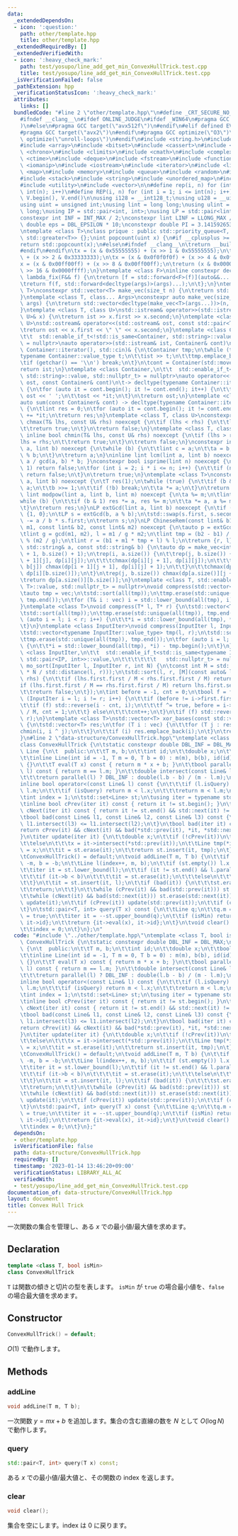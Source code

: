 ```yaml
---
data:
  _extendedDependsOn:
  - icon: ':question:'
    path: other/template.hpp
    title: other/template.hpp
  _extendedRequiredBy: []
  _extendedVerifiedWith:
  - icon: ':heavy_check_mark:'
    path: test/yosupo/line_add_get_min_ConvexHullTrick.test.cpp
    title: test/yosupo/line_add_get_min_ConvexHullTrick.test.cpp
  _isVerificationFailed: false
  _pathExtension: hpp
  _verificationStatusIcon: ':heavy_check_mark:'
  attributes:
    links: []
  bundledCode: "#line 2 \"other/template.hpp\"\n#define _CRT_SECURE_NO_WARNINGS\n\
    #ifndef __clang__\n#ifdef ONLINE_JUDGE\n#ifdef _WIN64\n#pragma GCC target(\"avx2\"\
    )\n#else\n#pragma GCC target(\"avx512f\")\n#endif\n#elif defined EVAL\n#else\n\
    #pragma GCC target(\"avx2\")\n#endif\n#pragma GCC optimize(\"O3\")\n#pragma GCC\
    \ optimize(\"unroll-loops\")\n#endif\n#include <string.h>\n#include <algorithm>\n\
    #include <array>\n#include <bitset>\n#include <cassert>\n#include <cfloat>\n#include\
    \ <chrono>\n#include <climits>\n#include <cmath>\n#include <complex>\n#include\
    \ <ctime>\n#include <deque>\n#include <fstream>\n#include <functional>\n#include\
    \ <iomanip>\n#include <iostream>\n#include <iterator>\n#include <list>\n#include\
    \ <map>\n#include <memory>\n#include <queue>\n#include <random>\n#include <set>\n\
    #include <stack>\n#include <string>\n#include <unordered_map>\n#include <unordered_set>\n\
    #include <utility>\n#include <vector>\n\n#define rep(i, n) for (int i = 0; i <\
    \ int(n); i++)\n#define REP(i, n) for (int i = 1; i <= int(n); i++)\n#define all(V)\
    \ V.begin(), V.end()\n\nusing i128 = __int128_t;\nusing u128 = __uint128_t;\n\
    using uint = unsigned int;\nusing lint = long long;\nusing ulint = unsigned long\
    \ long;\nusing IP = std::pair<int, int>;\nusing LP = std::pair<lint, lint>;\n\n\
    constexpr int INF = INT_MAX / 2;\nconstexpr lint LINF = LLONG_MAX / 2;\nconstexpr\
    \ double eps = DBL_EPSILON * 10;\nconstexpr double PI = 3.141592653589793238462643383279;\n\
    \ntemplate <class T>\nclass prique : public std::priority_queue<T, std::vector<T>,\
    \ std::greater<T>> {};\nint popcount(uint x) {\n#if __cplusplus >= 202002L\n\t\
    return std::popcount(x);\n#else\n#ifndef __clang__\n\treturn __builtin_popcount(x);\n\
    #endif\n#endif\n\tx = (x & 0x55555555) + (x >> 1 & 0x55555555);\n\tx = (x & 0x33333333)\
    \ + (x >> 2 & 0x33333333);\n\tx = (x & 0x0f0f0f0f) + (x >> 4 & 0x0f0f0f0f);\n\t\
    x = (x & 0x00ff00ff) + (x >> 8 & 0x00ff00ff);\n\treturn (x & 0x0000ffff) + (x\
    \ >> 16 & 0x0000ffff);\n}\ntemplate <class F>\ninline constexpr decltype(auto)\
    \ lambda_fix(F&& f) {\n\treturn [f = std::forward<F>(f)](auto&&... args) {\n\t\
    \treturn f(f, std::forward<decltype(args)>(args)...);\n\t};\n}\ntemplate <class\
    \ T>\nconstexpr std::vector<T> make_vec(size_t n) {\n\treturn std::vector<T>(n);\n\
    }\ntemplate <class T, class... Args>\nconstexpr auto make_vec(size_t n, Args&&...\
    \ args) {\n\treturn std::vector<decltype(make_vec<T>(args...))>(n, make_vec<T>(std::forward<Args>(args)...));\n\
    }\ntemplate <class T, class U>\nstd::istream& operator>>(std::istream& ist, std::pair<T,\
    \ U>& x) {\n\treturn ist >> x.first >> x.second;\n}\ntemplate <class T, class\
    \ U>\nstd::ostream& operator<<(std::ostream& ost, const std::pair<T, U>& x) {\n\
    \treturn ost << x.first << \" \" << x.second;\n}\ntemplate <class Container,\n\
    \t\t  std::enable_if_t<!std::is_same<Container, std::string>::value, std::nullptr_t>\
    \ = nullptr>\nauto operator>>(std::istream& ist, Container& cont)\n\t-> decltype(typename\
    \ Container::iterator(), std::cin)& {\n\tContainer tmp;\n\twhile (true) {\n\t\t\
    typename Container::value_type t;\n\t\tist >> t;\n\t\ttmp.emplace_back(t);\n\t\
    \tif (getchar() == '\\n') break;\n\t}\n\tcont = Container(std::move(tmp));\n\t\
    return ist;\n}\ntemplate <class Container,\n\t\t  std::enable_if_t<!std::is_same<Container,\
    \ std::string>::value, std::nullptr_t> = nullptr>\nauto operator<<(std::ostream&\
    \ ost, const Container& cont)\n\t-> decltype(typename Container::iterator(), std::cout)&\
    \ {\n\tfor (auto it = cont.begin(); it != cont.end(); it++) {\n\t\tif (it != cont.begin())\
    \ ost << ' ';\n\t\tost << *it;\n\t}\n\treturn ost;\n}\ntemplate <class Container>\n\
    auto sum(const Container& cont) -> decltype(typename Container::iterator(), 0LL)\
    \ {\n\tlint res = 0;\n\tfor (auto it = cont.begin(); it != cont.end(); it++) res\
    \ += *it;\n\treturn res;\n}\ntemplate <class T, class U>\nconstexpr inline bool\
    \ chmax(T& lhs, const U& rhs) noexcept {\n\tif (lhs < rhs) {\n\t\tlhs = rhs;\n\
    \t\treturn true;\n\t}\n\treturn false;\n}\ntemplate <class T, class U>\nconstexpr\
    \ inline bool chmin(T& lhs, const U& rhs) noexcept {\n\tif (lhs > rhs) {\n\t\t\
    lhs = rhs;\n\t\treturn true;\n\t}\n\treturn false;\n}\nconstexpr inline lint gcd(lint\
    \ a, lint b) noexcept {\n\twhile (b) {\n\t\tlint c = a;\n\t\ta = b;\n\t\tb = c\
    \ % b;\n\t}\n\treturn a;\n}\ninline lint lcm(lint a, lint b) noexcept { return\
    \ a / gcd(a, b) * b; }\nconstexpr bool isprime(lint n) noexcept {\n\tif (n ==\
    \ 1) return false;\n\tfor (int i = 2; i * i <= n; i++) {\n\t\tif (n % i == 0)\
    \ return false;\n\t}\n\treturn true;\n}\ntemplate <class T>\nconstexpr T mypow(T\
    \ a, lint b) noexcept {\n\tT res(1);\n\twhile (true) {\n\t\tif (b & 1) res *=\
    \ a;\n\t\tb >>= 1;\n\t\tif (!b) break;\n\t\ta *= a;\n\t}\n\treturn res;\n}\nconstexpr\
    \ lint modpow(lint a, lint b, lint m) noexcept {\n\ta %= m;\n\tlint res(1);\n\t\
    while (b) {\n\t\tif (b & 1) res *= a, res %= m;\n\t\ta *= a, a %= m, b >>= 1;\n\
    \t}\n\treturn res;\n}\nLP extGcd(lint a, lint b) noexcept {\n\tif (b == 0) return\
    \ {1, 0};\n\tLP s = extGcd(b, a % b);\n\tstd::swap(s.first, s.second);\n\ts.second\
    \ -= a / b * s.first;\n\treturn s;\n}\nLP ChineseRem(const lint& b1, const lint&\
    \ m1, const lint& b2, const lint& m2) noexcept {\n\tauto p = extGcd(m1, m2);\n\
    \tlint g = gcd(m1, m2), l = m1 / g * m2;\n\tlint tmp = (b2 - b1) / g * p.first\
    \ % (m2 / g);\n\tlint r = (b1 + m1 * tmp + l) % l;\n\treturn {r, l};\n}\nint LCS(const\
    \ std::string& a, const std::string& b) {\n\tauto dp = make_vec<int>(a.size()\
    \ + 1, b.size() + 1);\n\trep(i, a.size()) {\n\t\trep(j, b.size()) {\n\t\t\tchmax(dp[i\
    \ + 1][j], dp[i][j]);\n\t\t\tchmax(dp[i][j + 1], dp[i][j]);\n\t\t\tif (a[i] ==\
    \ b[j]) chmax(dp[i + 1][j + 1], dp[i][j] + 1);\n\t\t}\n\t\tchmax(dp[i + 1][b.size()],\
    \ dp[i][b.size()]);\n\t}\n\trep(j, b.size()) chmax(dp[a.size()][j + 1], dp[a.size()][j]);\n\
    \treturn dp[a.size()][b.size()];\n}\ntemplate <class T, std::enable_if_t<std::is_convertible<int,\
    \ T>::value, std::nullptr_t> = nullptr>\nvoid compress(std::vector<T>& vec) {\n\
    \tauto tmp = vec;\n\tstd::sort(all(tmp));\n\ttmp.erase(std::unique(all(tmp)),\
    \ tmp.end());\n\tfor (T& i : vec) i = std::lower_bound(all(tmp), i) - tmp.begin();\n\
    }\ntemplate <class T>\nvoid compress(T* l, T* r) {\n\tstd::vector<T> tmp(l, r);\n\
    \tstd::sort(all(tmp));\n\ttmp.erase(std::unique(all(tmp)), tmp.end());\n\tfor\
    \ (auto i = l; i < r; i++) {\n\t\t*i = std::lower_bound(all(tmp), *i) - tmp.begin();\n\
    \t}\n}\ntemplate <class InputIter>\nvoid compress(InputIter l, InputIter r) {\n\
    \tstd::vector<typename InputIter::value_type> tmp(l, r);\n\tstd::sort(all(tmp));\n\
    \ttmp.erase(std::unique(all(tmp)), tmp.end());\n\tfor (auto i = l; i < r; i++)\
    \ {\n\t\t*i = std::lower_bound(all(tmp), *i) - tmp.begin();\n\t}\n}\ntemplate\
    \ <class InputIter,\n\t\t  std::enable_if_t<std::is_same<typename InputIter::value_type,\
    \ std::pair<IP, int>>::value,\n\t\t\t\t\t\t   std::nullptr_t> = nullptr>\nvoid\
    \ mo_sort(InputIter l, InputIter r, int N) {\n\tconst int M = std::max(1.0, std::sqrt(lint(N)\
    \ * N / std::distance(l, r)));\n\tstd::sort(l, r, [M](const auto& lhs, const auto&\
    \ rhs) {\n\t\tif (lhs.first.first / M < rhs.first.first / M) return true;\n\t\t\
    if (lhs.first.first / M == rhs.first.first / M) return lhs.first.second < rhs.first.second;\n\
    \t\treturn false;\n\t});\n\tint before = -1, cnt = 0;\n\tbool f = false;\n\tfor\
    \ (InputIter i = l; i != r; i++) {\n\t\tif (before != i->first.first / M) {\n\t\
    \t\tif (f) std::reverse(i - cnt, i);\n\t\t\tf ^= true, before = i->first.first\
    \ / M, cnt = 1;\n\t\t} else\n\t\t\tcnt++;\n\t}\n\tif (f) std::reverse(r - cnt,\
    \ r);\n}\ntemplate <class T>\nstd::vector<T> xor_bases(const std::vector<T>& vec)\
    \ {\n\tstd::vector<T> res;\n\tfor (T i : vec) {\n\t\tfor (T j : res) {\n\t\t\t\
    chmin(i, i ^ j);\n\t\t}\n\t\tif (i) res.emplace_back(i);\n\t}\n\treturn res;\n\
    }\n#line 2 \"data-structure/ConvexHullTrick.hpp\"\ntemplate <class T, bool isMin>\n\
    class ConvexHullTrick {\n\tstatic constexpr double DBL_INF = DBL_MAX;\n\tclass\
    \ Line {\n\t  public:\n\t\tT m, b;\n\t\tint id;\n\t\tdouble x;\n\t\tbool isQuery;\n\
    \t\tinline Line(int id = -1, T m = 0, T b = 0) : m(m), b(b), id(id), isQuery(false)\
    \ {}\n\t\tT eval(T x) const { return m * x + b; }\n\t\tbool parallel(const Line&\
    \ l) const { return m == l.m; }\n\t\tdouble intersect(const Line& l) const {\n\
    \t\t\treturn parallel(l) ? DBL_INF : double(l.b - b) / (m - l.m);\n\t\t}\n\t\t\
    inline bool operator<(const Line& l) const {\n\t\t\tif (l.isQuery) return x <\
    \ l.m;\n\t\t\tif (isQuery) return m < l.x;\n\t\t\treturn m < l.m;\n\t\t}\n\t};\n\
    \tint index = 1;\n\tstd::set<Line> st;\n\tusing iter = typename std::set<Line>::iterator;\n\
    \tinline bool cPrev(iter it) const { return it != st.begin(); }\n\tinline bool\
    \ cNext(iter it) const { return it != st.end() && std::next(it) != st.end(); }\n\
    \tbool bad(const Line& l1, const Line& l2, const Line& l3) const {\n\t\treturn\
    \ l1.intersect(l3) <= l1.intersect(l2);\n\t}\n\tbool bad(iter it) const {\n\t\t\
    return cPrev(it) && cNext(it) && bad(*std::prev(it), *it, *std::next(it));\n\t\
    }\n\titer update(iter it) {\n\t\tdouble x;\n\t\tif (!cPrev(it))\n\t\t\tx = -DBL_INF;\n\
    \t\telse\n\t\t\tx = it->intersect(*std::prev(it));\n\t\tLine tmp(*it);\n\t\ttmp.x\
    \ = x;\n\t\tit = st.erase(it);\n\t\treturn st.insert(it, tmp);\n\t}\n\n  public:\n\
    \tConvexHullTrick() = default;\n\tvoid addLine(T m, T b) {\n\t\tif (isMin) m =\
    \ -m, b = -b;\n\t\tLine l(index++, m, b);\n\t\tif (st.empty()) l.x = -DBL_INF;\n\
    \t\titer it = st.lower_bound(l);\n\t\tif (it != st.end() && l.parallel(*it)) {\n\
    \t\t\tif (it->b < b)\n\t\t\t\tit = st.erase(it);\n\t\t\telse\n\t\t\t\treturn;\n\
    \t\t}\n\t\tit = st.insert(it, l);\n\t\tif (bad(it)) {\n\t\t\tst.erase(it);\n\t\
    \t\treturn;\n\t\t}\n\t\twhile (cPrev(it) && bad(std::prev(it))) st.erase(std::prev(it));\n\
    \t\twhile (cNext(it) && bad(std::next(it))) st.erase(std::next(it));\n\t\tit =\
    \ update(it);\n\t\tif (cPrev(it)) update(std::prev(it));\n\t\tif (cNext(it)) update(std::next(it));\n\
    \t}\n\tstd::pair<T, int> query(T x) const {\n\t\tLine q;\n\t\tq.m = x;\n\t\tq.isQuery\
    \ = true;\n\t\titer it = --st.upper_bound(q);\n\t\tif (isMin) return {-it->eval(x),\
    \ it->id};\n\t\treturn {it->eval(x), it->id};\n\t}\n\tvoid clear() {\n\t\tst.clear();\n\
    \t\tindex = 0;\n\t}\n};\n"
  code: "#include \"../other/template.hpp\"\ntemplate <class T, bool isMin>\nclass\
    \ ConvexHullTrick {\n\tstatic constexpr double DBL_INF = DBL_MAX;\n\tclass Line\
    \ {\n\t  public:\n\t\tT m, b;\n\t\tint id;\n\t\tdouble x;\n\t\tbool isQuery;\n\
    \t\tinline Line(int id = -1, T m = 0, T b = 0) : m(m), b(b), id(id), isQuery(false)\
    \ {}\n\t\tT eval(T x) const { return m * x + b; }\n\t\tbool parallel(const Line&\
    \ l) const { return m == l.m; }\n\t\tdouble intersect(const Line& l) const {\n\
    \t\t\treturn parallel(l) ? DBL_INF : double(l.b - b) / (m - l.m);\n\t\t}\n\t\t\
    inline bool operator<(const Line& l) const {\n\t\t\tif (l.isQuery) return x <\
    \ l.m;\n\t\t\tif (isQuery) return m < l.x;\n\t\t\treturn m < l.m;\n\t\t}\n\t};\n\
    \tint index = 1;\n\tstd::set<Line> st;\n\tusing iter = typename std::set<Line>::iterator;\n\
    \tinline bool cPrev(iter it) const { return it != st.begin(); }\n\tinline bool\
    \ cNext(iter it) const { return it != st.end() && std::next(it) != st.end(); }\n\
    \tbool bad(const Line& l1, const Line& l2, const Line& l3) const {\n\t\treturn\
    \ l1.intersect(l3) <= l1.intersect(l2);\n\t}\n\tbool bad(iter it) const {\n\t\t\
    return cPrev(it) && cNext(it) && bad(*std::prev(it), *it, *std::next(it));\n\t\
    }\n\titer update(iter it) {\n\t\tdouble x;\n\t\tif (!cPrev(it))\n\t\t\tx = -DBL_INF;\n\
    \t\telse\n\t\t\tx = it->intersect(*std::prev(it));\n\t\tLine tmp(*it);\n\t\ttmp.x\
    \ = x;\n\t\tit = st.erase(it);\n\t\treturn st.insert(it, tmp);\n\t}\n\n  public:\n\
    \tConvexHullTrick() = default;\n\tvoid addLine(T m, T b) {\n\t\tif (isMin) m =\
    \ -m, b = -b;\n\t\tLine l(index++, m, b);\n\t\tif (st.empty()) l.x = -DBL_INF;\n\
    \t\titer it = st.lower_bound(l);\n\t\tif (it != st.end() && l.parallel(*it)) {\n\
    \t\t\tif (it->b < b)\n\t\t\t\tit = st.erase(it);\n\t\t\telse\n\t\t\t\treturn;\n\
    \t\t}\n\t\tit = st.insert(it, l);\n\t\tif (bad(it)) {\n\t\t\tst.erase(it);\n\t\
    \t\treturn;\n\t\t}\n\t\twhile (cPrev(it) && bad(std::prev(it))) st.erase(std::prev(it));\n\
    \t\twhile (cNext(it) && bad(std::next(it))) st.erase(std::next(it));\n\t\tit =\
    \ update(it);\n\t\tif (cPrev(it)) update(std::prev(it));\n\t\tif (cNext(it)) update(std::next(it));\n\
    \t}\n\tstd::pair<T, int> query(T x) const {\n\t\tLine q;\n\t\tq.m = x;\n\t\tq.isQuery\
    \ = true;\n\t\titer it = --st.upper_bound(q);\n\t\tif (isMin) return {-it->eval(x),\
    \ it->id};\n\t\treturn {it->eval(x), it->id};\n\t}\n\tvoid clear() {\n\t\tst.clear();\n\
    \t\tindex = 0;\n\t}\n};"
  dependsOn:
  - other/template.hpp
  isVerificationFile: false
  path: data-structure/ConvexHullTrick.hpp
  requiredBy: []
  timestamp: '2023-01-14 13:46:20+09:00'
  verificationStatus: LIBRARY_ALL_AC
  verifiedWith:
  - test/yosupo/line_add_get_min_ConvexHullTrick.test.cpp
documentation_of: data-structure/ConvexHullTrick.hpp
layout: document
title: Convex Hull Trick
---
```


一次関数の集合を管理し、ある $x$ での最小値/最大値を求めます。

## Declaration
```cpp
template <class T, bool isMin>
class ConvexHullTrick
```

`T` は関数の傾きと切片の型を表します。
`isMin` が `true` の場合最小値を、`false` の場合最大値を求めます。

## Constructor
```cpp
ConvexHullTrick() = default;
```

$O(1)$ で動作します。

## Methods

### addLine
```cpp
void addLine(T m, T b);
```

一次関数 $y=mx+b$ を追加します。集合の含む直線の数を $N$ として $O(\log N)$ で動作します。

### query
```cpp
std::pair<T, int> query(T x) const;
```

ある $x$ での最小値/最大値と、その関数の index を返します。

### clear
```cpp
void clear();
```

集合を空にします。index は $0$ に戻ります。
